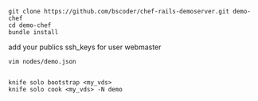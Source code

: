     git clone https://github.com/bscoder/chef-rails-demoserver.git demo-chef
    cd demo-chef
    bundle install

add your publics ssh_keys for user webmaster

    vim nodes/demo.json


    knife solo bootstrap <my_vds>
    knife solo cook <my_vds> -N demo
